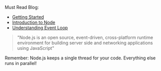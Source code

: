 Must Read Blog:
 - [Getting Started](http://abdelraoof.com/blog/2015/11/04/getting-started-with-nodejs-development/)
 - [Introduction to Node](http://abdelraoof.com/blog/2015/10/19/introduction-to-nodejs/)
 - [Understanding Event Loop](http://abdelraoof.com/blog/2015/10/28/understanding-nodejs-event-loop/)
 
> "Node.js is an open source, event-driven, cross-platform runtime environment for building server side and networking applications using JavaScript" 

Remember: Node.js keeps a single thread for your code. Everything else runs in parallel! 

